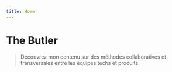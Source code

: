 ```yaml
---
title: Home
---
```


# The Butler

> Découvrez mon contenu sur des méthodes collaboratives et transversales entre les équipes techs et produits
